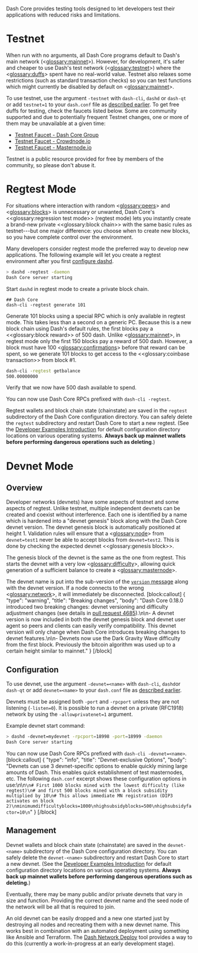 Dash Core provides testing tools designed to let developers test their applications with reduced risks and limitations.

# Testnet

When run with no arguments, all Dash Core programs default to Dash's main network (<<glossary:mainnet>>). However, for development, it's safer and cheaper to use Dash's test network (<<glossary:testnet>>) where the <<glossary:duffs>> spent have no real-world value. Testnet also relaxes some restrictions (such as standard transaction checks) so you can test functions which might currently be disabled by default on <<glossary:mainnet>>.

To use testnet, use the argument `-testnet` with `dash-cli`, `dashd` or `dash-qt` or add `testnet=1` to your `dash.conf` file as [described earlier](core-examples-configuration-file).  To get free duffs for testing, check the faucets listed below. Some are community supported and due to potentially frequent Testnet changes, one or more of them may be unavailable at a given time:

* [Testnet Faucet - Dash Core Group](http://testnet-452625393.us-west-2.elb.amazonaws.com/)
* [Testnet Faucet - Crowdnode.io](http://faucet.test.dash.crowdnode.io/)
* [Testnet Faucet - Masternode.io](http://test.faucet.masternode.io/)

Testnet is a public resource provided for free by members of the community, so please don't abuse it.

# Regtest Mode

For situations where interaction with random <<glossary:peers>> and <<glossary:blocks>> is unnecessary or unwanted, Dash Core's <<glossary:regression test mode>> (regtest mode) lets you instantly create a brand-new private <<glossary:block chain>> with the same basic rules as testnet---but one major difference: you choose when to create new blocks, so you have complete control over the environment.

Many developers consider regtest mode the preferred way to develop new applications. The following example will let you create a regtest environment after you first [configure dashd](core-examples-configuration-file).

``` bash
> dashd -regtest -daemon
Dash Core server starting
```

Start `dashd` in regtest mode to create a private block chain.

``` text
## Dash Core
dash-cli -regtest generate 101
```

Generate 101 blocks using a special RPC which is only available in regtest mode. This takes less than a second on a generic PC. Because this is a new block chain using Dash's default rules, the first blocks pay a <<glossary:block reward>> of 500 dash.  Unlike <<glossary:mainnet>>, in regtest mode only the first 150 blocks pay a reward of 500 dash. However, a block must have 100 <<glossary:confirmations>> before that reward can be spent, so we generate 101 blocks to get access to the <<glossary:coinbase transaction>> from block #1.

``` bash
dash-cli -regtest getbalance
500.00000000
```

Verify that we now have 500 dash available to spend.

You can now use Dash Core RPCs prefixed with `dash-cli -regtest`.

Regtest wallets and block chain state (chainstate) are saved in the `regtest` subdirectory of the Dash Core configuration directory. You can safely delete the `regtest` subdirectory and restart Dash Core to start a new regtest. (See the [Developer Examples Introduction](core-examples-introduction) for default configuration directory locations on various operating systems. **Always back up mainnet wallets before performing dangerous operations such as deleting**.)

# Devnet Mode

## Overview

Developer networks (devnets) have some aspects of testnet and some aspects of regtest. Unlike testnet, multiple independent devnets can be created and coexist without interference. Each one is identified by a name which is hardened into a "devnet genesis" block along with the Dash Core devnet version. The devnet genesis block is automatically positioned at height 1. Validation rules will ensure that a <<glossary:node>> from `devnet=test1` never be able to accept blocks from `devnet=test2`. This is done by checking the expected devnet <<glossary:genesis block>>.

The genesis block of the devnet is the same as the one from regtest. This starts the devnet with a very low <<glossary:difficulty>>, allowing quick generation of a sufficient balance to create a <<glossary:masternode>>.

The devnet name is put into the sub-version of the [`version` message](core-ref-p2p-network-control-messages#version) along with the devnet version. If a node connects to the wrong <<glossary:network>>, it will immediately be disconnected.
[block:callout]
{
  "type": "warning",
  "title": "Breaking changes",
  "body": "Dash Core 0.18.0 introduced two breaking changes: devnet versioning and difficulty adjustment changes (see details in [pull request 4685](https://github.com/dashpay/dash/pull/4685/)).\n\n- A devnet version is now included in both the devnet genesis block and devnet user agent so peers and clients can easily verify compatibility. This devnet version will only change when Dash Core introduces breaking changes to devnet features.\n\n- Devnets now use the Dark Gravity Wave difficulty from the first block. Previously the bitcoin algorithm was used up to a certain height similar to mainnet."
}
[/block]
## Configuration

To use devnet, use the argument `-devnet=<name>` with `dash-cli`, `dashd`or `dash-qt` or add `devnet=<name>` to your `dash.conf` file as [described earlier](core-examples-configuration-file).

Devnets must be assigned both `-port` and `-rpcport` unless they are not listening (`-listen=0`). It is possible to run a devnet on a private (RFC1918) network by using the `-allowprivatenet=1` argument.

Example devnet start command:

``` bash
> dashd -devnet=mydevnet -rpcport=18998 -port=18999 -daemon
Dash Core server starting
```

You can now use Dash Core RPCs prefixed with `dash-cli -devnet=<name>`.
[block:callout]
{
  "type": "info",
  "title": "Devnet-exclusive Options",
  "body": "Devnets can use 3 devnet-specific options to enable quickly mining large amounts of Dash. This enables quick establishment of test masternodes, etc. The following `dash.conf` excerpt shows these configuration options in use:\n\n```\n# First 1000 blocks mined with the lowest difficulty (like regtest)\n# and first 500 blocks mined with a block subsidity multiplied by 10\n# This allows immediate MN registration (DIP3 activates on block 2)\nminimumdifficultyblocks=1000\nhighsubsidyblocks=500\nhighsubsidyfactor=10\n```"
}
[/block]
## Management

Devnet wallets and block chain state (chainstate) are saved in the `devnet-<name>` subdirectory of the Dash Core configuration directory. You can safely delete the `devnet-<name>` subdirectory and restart Dash Core to start a new devnet. (See the [Developer Examples Introduction](core-examples-introduction) for default configuration directory locations on various operating systems. **Always back up mainnet wallets before performing dangerous operations such as deleting.**)

Eventually, there may be many public and/or private devnets that vary in size and function. Providing the correct devnet name and the seed node of the network will be all that is required to join.

An old devnet can be easily dropped and a new one started just by destroying all nodes and recreating them with a new devnet name. This works best in combination with an automated deployment using something like Ansible and Terraform. The [Dash Network Deploy](https://github.com/dashpay/dash-cluster-ansible) tool provides a way to do this (currently a work-in-progress at an early development stage).